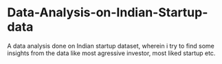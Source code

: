 # Data-Analysis-on-Indian-Startup-data


A data analysis done on Indian startup dataset, wherein i try to find some insights from the data like most agressive investor, most liked startup etc.
